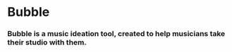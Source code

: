 # Bubble

### Bubble is a music ideation tool, created to help musicians take their studio with them. 

